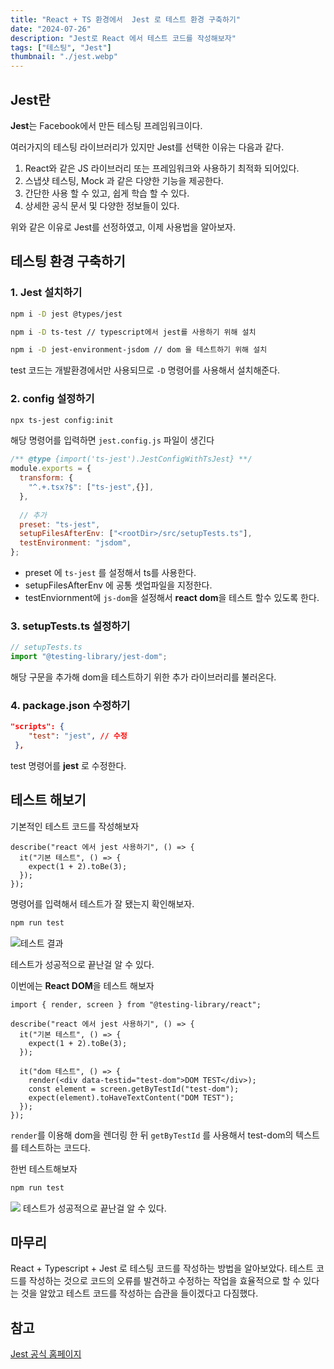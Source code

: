 ```yaml
---
title: "React + TS 환경에서  Jest 로 테스트 환경 구축하기"
date: "2024-07-26"
description: "Jest로 React 에서 테스트 코드를 작성해보자"
tags: ["테스팅", "Jest"]
thumbnail: "./jest.webp"
---
```


## Jest란
**Jest**는 Facebook에서 만든 테스팅 프레임워크이다.

여러가지의 테스팅 라이브러리가 있지만 Jest를 선택한 이유는 다음과 같다.

1. React와 같은 JS 라이브러리 또는 프레임워크와 사용하기 최적화 되어있다.
2. 스냅샷 테스팅, Mock 과 같은 다양한 기능을 제공한다.
3. 간단한 사용 할 수 있고, 쉽게 학습 할 수 있다.
4. 상세한 공식 문서 및 다양한 정보들이 있다.

위와 같은 이유로 Jest를 선정하였고, 이제 사용법을 알아보자.

## 테스팅 환경 구축하기
### 1. Jest 설치하기
```bash
npm i -D jest @types/jest
```
```bash
npm i -D ts-test // typescript에서 jest를 사용하기 위해 설치
```

```bash
npm i -D jest-environment-jsdom // dom 을 테스트하기 위해 설치
```

test 코드는 개발환경에서만 사용되므로 ```-D``` 명령어를 사용해서 설치해준다.

### 2. config 설정하기
``` bash
npx ts-jest config:init
```

해당 명령어를 입력하면 ```jest.config.js``` 파일이 생긴다
```js
/** @type {import('ts-jest').JestConfigWithTsJest} **/
module.exports = {
  transform: {
    "^.+.tsx?$": ["ts-jest",{}],
  },
  
  // 추가
  preset: "ts-jest",
  setupFilesAfterEnv: ["<rootDir>/src/setupTests.ts"], 
  testEnvironment: "jsdom",
};

```
- preset 에 ```ts-jest``` 를 설정해서 ts를 사용한다.
- setupFilesAfterEnv 에 공통 셋업파일을 지정한다.
- testEnviornment에 ```js-dom```을 설정해서 **react dom**을 테스트 할수 있도록 한다.

### 3. setupTests.ts 설정하기
```ts
// setupTests.ts
import "@testing-library/jest-dom";
```
해당 구문을 추가해 dom을 테스트하기 위한 추가 라이브러리를 불러온다.

### 4. package.json 수정하기
```json
"scripts": {
    "test": "jest", // 수정
 },
```

test 명령어를 **jest** 로 수정한다.
## 테스트 해보기
기본적인 테스트 코드를 작성해보자
```tsx
describe("react 에서 jest 사용하기", () => {
  it("기본 테스트", () => {
    expect(1 + 2).toBe(3);
  });
});
```
명령어를 입력해서 테스트가 잘 됐는지 확인해보자.

```bash
npm run test
```
![테스트 결과](https://velog.velcdn.com/images/dohi/post/d499f8bf-4fa8-447c-94bc-5776479f55ac/image.png)

테스트가 성공적으로 끝난걸 알 수 있다.

이번에는 **React DOM**을 테스트 해보자

```tsx
import { render, screen } from "@testing-library/react";

describe("react 에서 jest 사용하기", () => {
  it("기본 테스트", () => {
    expect(1 + 2).toBe(3);
  });
  
  it("dom 테스트", () => {
    render(<div data-testid="test-dom">DOM TEST</div>);
    const element = screen.getByTestId("test-dom");
    expect(element).toHaveTextContent("DOM TEST");
  });
});

```


```render```를 이용해 dom을 렌더링 한 뒤 ```getByTestId``` 를 사용해서 test-dom의 텍스트를 테스트하는 코드다.

한번 테스트해보자
```bash
npm run test
```

![](https://velog.velcdn.com/images/dohi/post/d1a5800a-fef4-47a0-b5a8-096864587aef/image.png)
테스트가 성공적으로 끝난걸 알 수 있다.


## 마무리
React + Typescript + Jest 로 테스팅 코드를 작성하는 방법을 알아보았다.
테스트 코드를 작성하는 것으로 코드의 오류를 발견하고 수정하는 작업을 효율적으로 할 수 있다는 것을 알았고 테스트 코드를 작성하는 습관을 들이겠다고 다짐했다.

## 참고
[Jest 공식 홈페이지](https://jestjs.io/)






